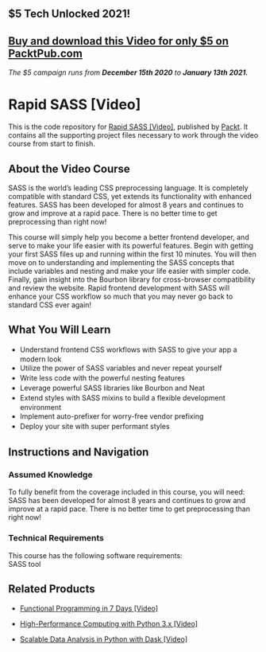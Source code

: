 ## $5 Tech Unlocked 2021!
[Buy and download this Video for only $5 on PacktPub.com](https://www.packtpub.com/product/rapid-sass-video/9781784390419)
-----
*The $5 campaign         runs from __December 15th 2020__ to __January 13th 2021.__*

# Rapid SASS [Video]
This is the code repository for [Rapid SASS [Video]](https://www.packtpub.com/web-development/rapid-sass-video?utm_source=github&utm_medium=repository&utm_campaign=9781784390419), published by [Packt](https://www.packtpub.com/?utm_source=github). It contains all the supporting project files necessary to work through the video course from start to finish.
## About the Video Course
SASS is the world’s leading CSS preprocessing language. It is completely compatible with standard CSS, yet extends its functionality with enhanced features. SASS has been developed for almost 8 years and continues to grow and improve at a rapid pace. There is no better time to get preprocessing than right now!

This course will simply help you become a better frontend developer, and serve to make your life easier with its powerful features.
Begin with getting your first SASS files up and running within the first 10 minutes. You will then move on to understanding and implementing the SASS concepts that include variables and nesting and make your life easier with simpler code. Finally, gain insight into the Bourbon library for cross-browser compatibility and review the website.
Rapid frontend development with SASS will enhance your CSS workflow so much that you may never go back to standard CSS ever again! 

<H2>What You Will Learn</H2>
<DIV class=book-info-will-learn-text>
<UL>
<LI><SPAN style="LINE-HEIGHT: 20px; BACKGROUND-COLOR: transparent">Understand frontend CSS workflows with SASS to give your app a modern look</SPAN> 
<LI><SPAN style="LINE-HEIGHT: 20px; BACKGROUND-COLOR: transparent">Utilize the power of SASS variables and never repeat yourself</SPAN> 
<LI><SPAN style="LINE-HEIGHT: 20px; BACKGROUND-COLOR: transparent">Write less code with the powerful nesting features</SPAN> 
<LI><SPAN style="LINE-HEIGHT: 20px; BACKGROUND-COLOR: transparent">Leverage powerful SASS libraries like Bourbon and Neat</SPAN> 
<LI><SPAN style="LINE-HEIGHT: 20px; BACKGROUND-COLOR: transparent">Extend styles with SASS mixins to build a flexible development environment</SPAN> 
<LI><SPAN style="LINE-HEIGHT: 20px; BACKGROUND-COLOR: transparent">Implement auto-prefixer for worry-free vendor prefixing</SPAN> 
<LI><SPAN style="LINE-HEIGHT: 20px; BACKGROUND-COLOR: transparent">Deploy your site with super performant styles&nbsp;</SPAN> </LI></UL></DIV>

## Instructions and Navigation
### Assumed Knowledge
To fully benefit from the coverage included in this course, you will need:<br/>
SASS has been developed for almost 8 years and continues to grow and improve at a rapid pace. There is no better time to get preprocessing than right now!
### Technical Requirements
This course has the following software requirements:<br/>
SASS tool

## Related Products
* [Functional Programming in 7 Days [Video]](https://www.packtpub.com/application-development/functional-programming-7-days-video?utm_source=github&utm_medium=repository&utm_campaign=9781788990295)

* [High-Performance Computing with Python 3.x [Video]](https://www.packtpub.com/application-development/high-performance-computing-python-3x-video?utm_source=github&utm_medium=repository&utm_campaign=9781789956252)

* [Scalable Data Analysis in Python with Dask [Video]](https://www.packtpub.com/web-development/scalable-data-analysis-python-dask-video?utm_source=github&utm_medium=repository&utm_campaign=9781789808926)

